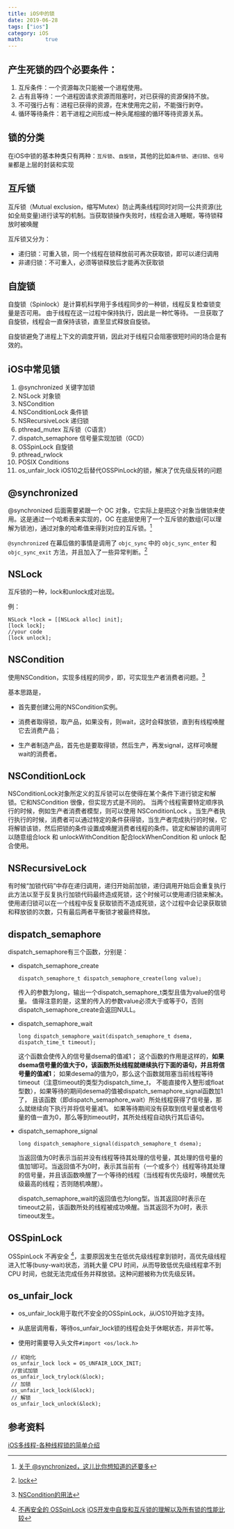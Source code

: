 ```yaml
---
title: iOS中的锁
date: 2019-06-28
tags: ["ios"]
category: iOS
math:       true
---
```



## 产生死锁的四个必要条件：

1. 互斥条件：一个资源每次只能被一个进程使用。
2. 占有且等待：一个进程因请求资源而阻塞时，对已获得的资源保持不放。
3. 不可强行占有：进程已获得的资源，在末使用完之前，不能强行剥夺。
4. 循环等待条件：若干进程之间形成一种头尾相接的循环等待资源关系。



## 锁的分类

在iOS中锁的基本种类只有两种：`互斥锁`、`自旋锁`，其他的比如`条件锁`、`递归锁`、`信号量`都是上层的封装和实现



## 互斥锁

互斥锁（Mutual exclusion，缩写Mutex）防止两条线程同时对同一公共资源(比如全局变量)进行读写的机制。当获取锁操作失败时，线程会进入睡眠，等待锁释放时被唤醒

互斥锁又分为：

- 递归锁：可重入锁，同一个线程在锁释放前可再次获取锁，即可以递归调用
- 非递归锁：不可重入，必须等锁释放后才能再次获取锁


## 自旋锁
自旋锁（Spinlock）是计算机科学用于多线程同步的一种锁，线程反复检查锁变量是否可用。 由于线程在这一过程中保持执行，因此是一种忙等待。 一旦获取了自旋锁，线程会一直保持该锁，直至显式释放自旋锁。

⾃旋锁避免了进程上下⽂的调度开销，因此对于线程只会阻塞很短时间的场合是有效的。



## iOS中常见锁


1. @synchronized 关键字加锁 
2. NSLock 对象锁 
3. NSCondition  
4. NSConditionLock 条件锁 
5. NSRecursiveLock 递归锁 
6. pthread_mutex 互斥锁（C语言） 
7. dispatch_semaphore 信号量实现加锁（GCD） 
8. OSSpinLock  自旋锁 
9. pthread_rwlock
10. POSIX Conditions
11. os_unfair_lock  iOS10之后替代OSSPinLock的锁，解决了优先级反转的问题



## @synchronized

 @synchronized 后面需要紧跟一个 OC 对象，它实际上是把这个对象当做锁来使用。这是通过一个哈希表来实现的，OC 在底层使用了一个互斥锁的数组(可以理解为锁池)，通过对象的哈希值来得到对应的互斥锁。[^1]

 `@synchronized` 在幕后做的事情是调用了 `objc_sync` 中的 `objc_sync_enter` 和 `objc_sync_exit` 方法，并且加入了一些异常判断。[^2]

## NSLock 

互斥锁的一种，lock和unlock成对出现。

例：

```objc
NSLock *lock = [[NSLock alloc] init];
[lock lock];
//your code
[lock unlock];
```

## NSCondition

使用NSCondition，实现多线程的同步，即，可实现生产者消费者问题。[^3]

基本思路是，

- 首先要创建公用的NSCondition实例。

- 消费者取得锁，取产品，如果没有，则wait，这时会释放锁，直到有线程唤醒它去消费产品；

- 生产者制造产品，首先也是要取得锁，然后生产，再发signal，这样可唤醒wait的消费者。



## NSConditionLock

NSConditionLock对象所定义的互斥锁可以在使得在某个条件下进行锁定和解锁。它和NSCondition 很像，但实现方式是不同的。
当两个线程需要特定顺序执行的时候，例如生产者消费者模型，则可以使用 NSConditionLock 。当生产者执行执行的时候，消费者可以通过特定的条件获得锁，当生产者完成执行的时候，它将解锁该锁，然后把锁的条件设置成唤醒消费者线程的条件。锁定和解锁的调用可以随意组合lock 和 unlockWithCondition 配合lockWhenCondition 和 unlock 配合使用。

## NSRecursiveLock

有时候“加锁代码”中存在递归调用，递归开始前加锁，递归调用开始后会重复执行此方法以至于反复执行加锁代码最终造成死锁，这个时候可以使用递归锁来解决。使用递归锁可以在一个线程中反复获取锁而不造成死锁，这个过程中会记录获取锁和释放锁的次数，只有最后两者平衡锁才被最终释放。



## dispatch_semaphore

dispatch_semaphore有三个函数，分别是：

- dispatch_semaphore_create

    ```objc
    dispatch_semaphore_t dispatch_semaphore_create(long value);
    ```

    传入的参数为long，输出一个dispatch_semaphore_t类型且值为value的信号量。 值得注意的是，这里的传入的参数value必须大于或等于0，否则dispatch_semaphore_create会返回NULL。

- dispatch_semaphore_wait

    ```objc
    long dispatch_semaphore_wait(dispatch_semaphore_t dsema, dispatch_time_t timeout);
    ```

    这个函数会使传入的信号量dsema的值减1；
    这个函数的作用是这样的，**如果dsema信号量的值大于0，该函数所处线程就继续执行下面的语句，并且将信号量的值减1**；
    如果desema的值为0，那么这个函数就阻塞当前线程等待timeout（注意timeout的类型为dispatch_time_t，
    不能直接传入整形或float型数），如果等待的期间desema的值被dispatch_semaphore_signal函数加1了，
    且该函数（即dispatch_semaphore_wait）所处线程获得了信号量，那么就继续向下执行并将信号量减1。
    如果等待期间没有获取到信号量或者信号量的值一直为0，那么等到timeout时，其所处线程自动执行其后语句。

- dispatch_semaphore_signal

    ```objc
    long dispatch_semaphore_signal(dispatch_semaphore_t dsema);
    ```

    当返回值为0时表示当前并没有线程等待其处理的信号量，其处理的信号量的值加1即可。当返回值不为0时，表示其当前有（一个或多个）线程等待其处理的信号量，并且该函数唤醒了一个等待的线程（当线程有优先级时，唤醒优先级最高的线程；否则随机唤醒）。

    dispatch_semaphore_wait的返回值也为long型。当其返回0时表示在timeout之前，该函数所处的线程被成功唤醒。当其返回不为0时，表示timeout发生。

## OSSpinLock

OSSpinLock 不再安全 [^4]，主要原因发生在低优先级线程拿到锁时，高优先级线程进入忙等(busy-wait)状态，消耗大量 CPU 时间，从而导致低优先级线程拿不到 CPU 时间，也就无法完成任务并释放锁。这种问题被称为优先级反转。

##  os_unfair_lock

- os_unfair_lock用于取代不安全的OSSpinLock，从iOS10开始才支持。

- 从底层调用看，等待os_unfair_lock锁的线程会处于休眠状态，并非忙等。

- 使用时需要导入头文件`#import <os/lock.h>`

```objc
 // 初始化
 os_unfair_lock lock = OS_UNFAIR_LOCK_INIT;
 //尝试加锁
 os_unfair_lock_trylock(&lock);
 // 加锁
 os_unfair_lock_lock(&lock);
 // 解锁
 os_unfair_lock_unlock(&lock);
```



## 参考资料


[^1]: [关于 @synchronized，这儿比你想知道的还要多](http://yulingtianxia.com/blog/2015/11/01/More-than-you-want-to-know-about-synchronized/)
[^2]: [lock](https://swifter.tips/lock/)
[^3]: [NSCondition的用法](https://www.cnblogs.com/easonoutlook/archive/2012/08/21/2649141.html)
[^4]: [不再安全的 OSSpinLock](https://blog.ibireme.com/2016/01/16/spinlock_is_unsafe_in_ios/)
[iOS开发中自旋和互斥锁的理解以及所有锁的性能比较](https://blog.csdn.net/Deft_MKJing/article/details/79513500)

[iOS多线程-各种线程锁的简单介绍](https://www.jianshu.com/p/35dd92bcfe8c)